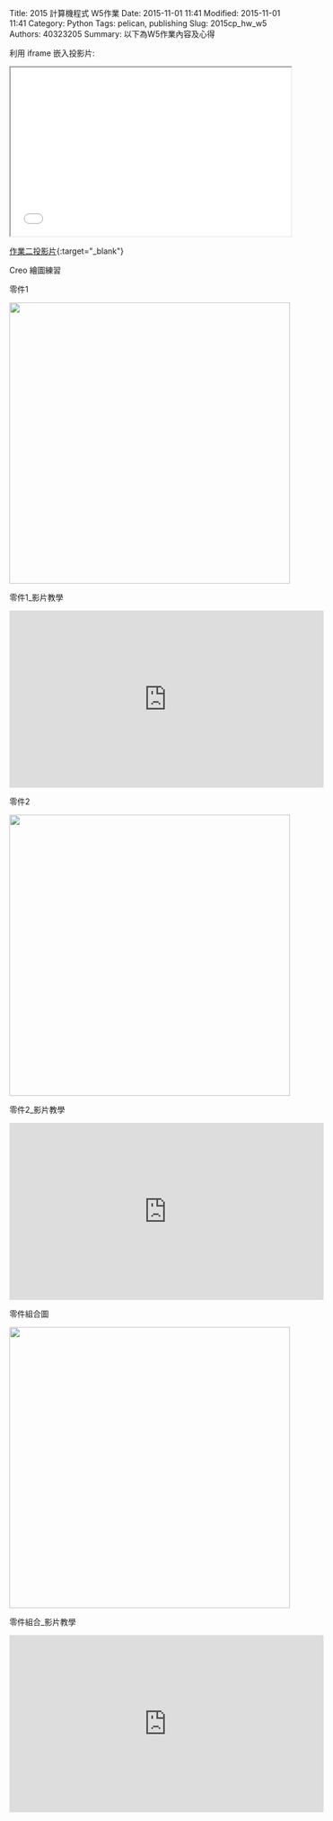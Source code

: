 Title: 2015 計算機程式 W5作業
Date: 2015-11-01 11:41
Modified: 2015-11-01 11:41
Category: Python
Tags: pelican, publishing
Slug: 2015cp_hw_w5
Authors: 40323205
Summary: 以下為W5作業內容及心得

利用 iframe 嵌入投影片:

<iframe src="simplest3.html" width="500" height="300"></iframe>

[作業二投影片](simplest3.html){:target="_blank"}

Creo 繪圖練習

零件1

<img src="https://copy.com/Unhpa6Icu6NFtMez" width="500" ></img>

零件1_影片教學

<iframe width="560" height="315" src="https://www.youtube.com/embed/kdGxnDDObak" frameborder="0" allowfullscreen></iframe>

零件2

<img src="https://copy.com/Qudc7gO8iuo0rzfQ" width="500" ></img>

零件2_影片教學

<iframe width="560" height="315" src="https://www.youtube.com/embed/oSEQ2cPDpiI" frameborder="0" allowfullscreen></iframe>

零件組合圖

<img src="https://copy.com/Reo4mc6o8VEb0NEh" width="500" ></img>

零件組合_影片教學

<iframe width="560" height="315" src="https://www.youtube.com/embed/a37PU9eKM_k" frameborder="0" allowfullscreen></iframe>